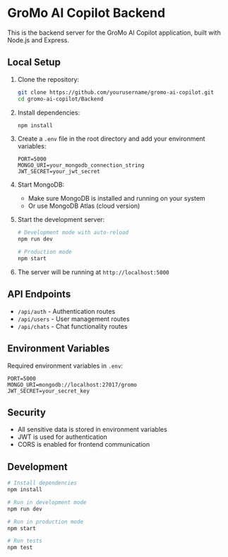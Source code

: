 # GroMo AI Copilot Backend

This is the backend server for the GroMo AI Copilot application, built with Node.js and Express.

## Local Setup

1. Clone the repository:

   ```bash
   git clone https://github.com/yourusername/gromo-ai-copilot.git
   cd gromo-ai-copilot/Backend
   ```

2. Install dependencies:

   ```bash
   npm install
   ```

3. Create a `.env` file in the root directory and add your environment variables:

   ```
   PORT=5000
   MONGO_URI=your_mongodb_connection_string
   JWT_SECRET=your_jwt_secret
   ```

4. Start MongoDB:

   - Make sure MongoDB is installed and running on your system
   - Or use MongoDB Atlas (cloud version)

5. Start the development server:

   ```bash
   # Development mode with auto-reload
   npm run dev

   # Production mode
   npm start
   ```

6. The server will be running at `http://localhost:5000`

## API Endpoints

- `/api/auth` - Authentication routes
- `/api/users` - User management routes
- `/api/chats` - Chat functionality routes

## Environment Variables

Required environment variables in `.env`:

```
PORT=5000
MONGO_URI=mongodb://localhost:27017/gromo
JWT_SECRET=your_secret_key
```

## Security

- All sensitive data is stored in environment variables
- JWT is used for authentication
- CORS is enabled for frontend communication

## Development

```bash
# Install dependencies
npm install

# Run in development mode
npm run dev

# Run in production mode
npm start

# Run tests
npm test
```
